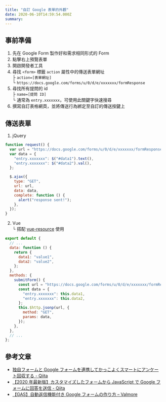 ```yaml
---
title: "自訂 Google 表單的外觀"
date: 2020-06-10T14:59:54.000Z
summary:
---
```


## 事前準備

1. 先在 Google Form 製作好和需求相同形式的 Form
2. 點擊右上預覽表單
3. 開啟開發者工具
4. 尋找 `<form>` 標籤 `action` 屬性中的傳送表單網址
   <br>├ `action=[表單網址]`
   <br>└ `https://docs.google.com/forms/u/0/d/e/xxxxxxx/formResponse`
5. 尋找所有提問的 id
   <br>├ `name=[提問 ID]`
   <br>└ 通常為 `entry.xxxxxxx`，可使用此關鍵字快速搜尋
6. 撰寫自訂表格網頁，並將傳送行為綁定至自訂的傳送按鍵上

## 傳送表單

1. jQuery

```javascript
function request() {
  var url = "https://docs.google.com/forms/u/0/d/e/xxxxxxx/formResponse";
  var data = {
    "entry.xxxxxxx": $("#data1").text(),
    "entry.xxxxxxx": $("#data2").val(),
  };

  $.ajax({
    type: "GET",
    url: url,
    data: data,
    complete: function () {
      alert("response sent!");
    },
  });
}
```

2. Vue
   <br>└ 搭配 [vue-resource](https://github.com/pagekit/vue-resource/blob/develop/docs/http.md) 使用

```javascript
export default {
  // ...
  data: function () {
    return {
      data1: "value1",
      data2: "value2",
    };
  },
  methods: {
    submitForm() {
      const url = "https://docs.google.com/forms/u/0/d/e/xxxxxxx/formResponse";
      const data = {
        "entry.xxxxxxx": this.data1,
        "entry.xxxxxxx": this.data2,
      };
      this.$http.jsonp(url, {
        method: "GET",
        params: data,
      });
    },
  },
  // ...
};
```

## 參考文章

- [独自フォームと Google フォームを連携してかっこよくスマートにアンケート回収する - Qiita](https://qiita.com/inoue2002/items/78dac54dba93ea4a087a)
- [【2020 年最新版】カスタマイズしたフォームから JavaScript で Google フォームに回答を送信 - Qiita](https://qiita.com/Robot-Inventor/items/56e2b7b69760d045fad3)
- [【GAS】自動返信機能付き Google フォームの作り方 – Valmore](https://valmore.work/auto-response-from-google-form/)
